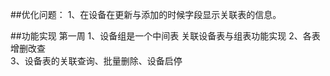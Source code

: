 ##优化问题：
1、在设备在更新与添加的时候字段显示关联表的信息。


##功能实现  第一周
1、设备组是一个中间表 关联设备表与组表功能实现
2、各表增删改查     
3、设备表的关联查询、批量删除、设备启停
